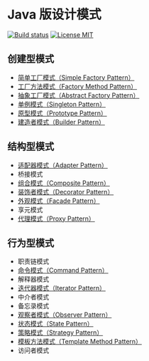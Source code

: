 # Java 版设计模式

[![Build status](https://travis-ci.org/HasonHuang/java-design-patterns.svg?branch=master)](https://travis-ci.org/HasonHuang/java-design-patterns)
[![License MIT](https://img.shields.io/github/license/HasonHuang/java-design-patterns.svg)](https://raw.githubusercontent.com/HasonHuang/java-design-patterns/master/LICENSE)


## 创建型模式

- [简单工厂模式（Simple Factory Pattern）](./simple-factory-pattern)
- [工厂方法模式（Factory Method Pattern）](./factory-method-pattern)
- [抽象工厂模式（Abstract Factory Pattern）](./abstract-factory-pattern)
- [单例模式（Singleton Pattern）](./singleton-pattern)
- [原型模式（Prototype Pattern）](./prototype-pattern)
- [建造者模式（Builder Pattern）](./builder-pattern)

## 结构型模式

- [适配器模式（Adapter Pattern）](./adapter-pattern)
- 桥接模式
- [组合模式（Composite Pattern）](./composite-pattern)
- [装饰者模式（Decorator Pattern）](./decorator-pattern)
- [外观模式（Facade Pattern）](./facade-pattern)
- 享元模式
- [代理模式（Proxy Pattern）](./proxy-pattern)

## 行为型模式

- 职责链模式
- [命令模式（Command Pattern）](./command-pattern)
- 解释器模式
- [迭代器模式（Iterator Pattern）](./iterator-pattern)
- 中介者模式
- 备忘录模式
- [观察者模式（Observer Pattern）](./observer-pattern)
- [状态模式（State Pattern）](./state-pattern)
- [策略模式（Strategy Pattern）](./strategy-pattern)
- [模板方法模式（Template Method Pattern）](./template-method-pattern)
- 访问者模式
